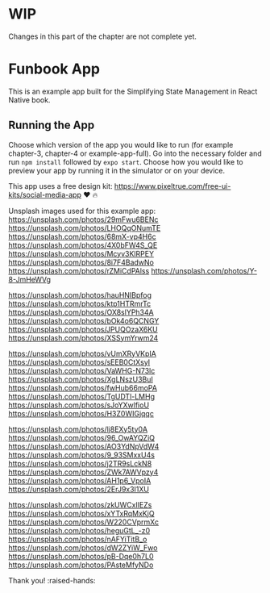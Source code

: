 # WIP 

Changes in this part of the chapter are not complete yet.

# Funbook App

This is an example app built for the Simplifying State Management in React Native book.

## Running the App

Choose which version of the app you would like to run (for example chapter-3, chapter-4 or example-app-full). Go into the necessary folder and run `npm install` followed by `expo start`. Choose how you would like to preview your app by running it in the simulator or on your device.

This app uses a free design kit: https://www.pixeltrue.com/free-ui-kits/social-media-app :heart: :fire:

Unsplash images used for this example app:
https://unsplash.com/photos/29mFwu6BENc
https://unsplash.com/photos/LHOQqONumTE
https://unsplash.com/photos/68mX-vp4H6c
https://unsplash.com/photos/4X0bFW4S_QE
https://unsplash.com/photos/Mcyv3KlRPEY
https://unsplash.com/photos/8i7F4BadwNo
https://unsplash.com/photos/rZMiCdPAlss
https://unsplash.com/photos/Y-8-JmHeWVg

https://unsplash.com/photos/hauHNIBpfog
https://unsplash.com/photos/ktp1HTRmrTc
https://unsplash.com/photos/OX8slYPh34A
https://unsplash.com/photos/bOk4o6QCNGY
https://unsplash.com/photos/JPUQOzaX6KU
https://unsplash.com/photos/XSSymYrwm24

https://unsplash.com/photos/vUmXRyVKpIA
https://unsplash.com/photos/sEEB0CtXsyI
https://unsplash.com/photos/VaWHG-N73lc
https://unsplash.com/photos/XgLNszU3BuI
https://unsplash.com/photos/fwHub66moPA
https://unsplash.com/photos/TgUDTl-LMHg
https://unsplash.com/photos/sJoYXwlfioU
https://unsplash.com/photos/H3Z0WIGjqqc

https://unsplash.com/photos/lj8EXy5ty0A
https://unsplash.com/photos/96_OwAYQZiQ
https://unsplash.com/photos/AO3YdNpVdW4
https://unsplash.com/photos/9_93SMxxU4s
https://unsplash.com/photos/j2TR9sLckN8
https://unsplash.com/photos/ZWk7AWVpzy4
https://unsplash.com/photos/AH1p6_VpoIA
https://unsplash.com/photos/2ErJ9x3I1XU

https://unsplash.com/photos/zkUWCxlIEZs
https://unsplash.com/photos/xYTxRqMxKjQ
https://unsplash.com/photos/W220CVprmXc
https://unsplash.com/photos/heguGtL_-z0
https://unsplash.com/photos/nAFYiTitB_o
https://unsplash.com/photos/dW2ZYiW_Fwo
https://unsplash.com/photos/pB-Dqe0h7L0
https://unsplash.com/photos/PAsteMfyNDo

Thank you! :raised-hands:
